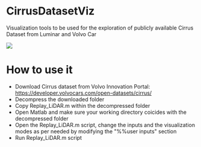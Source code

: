 # CirrusDatasetViz
Visualization tools to be used for the exploration of publicly available Cirrus Dataset from Luminar and Volvo Car


![](/Video/Cirrus.gif)


# How to use it
- Download Cirrus dataset from Volvo Innovation Portal: https://developer.volvocars.com/open-datasets/cirrus/
- Decompress the downloaded folder
- Copy Replay_LiDAR.m within the decompressed folder
- Open Matlab and make sure your working directory coicides with the decompressed folder 
- Open the Replay_LiDAR.m script, change the inputs and the visualization modes as per needed by modifying the "%%user inputs" section
- Run Replay_LiDAR.m script
